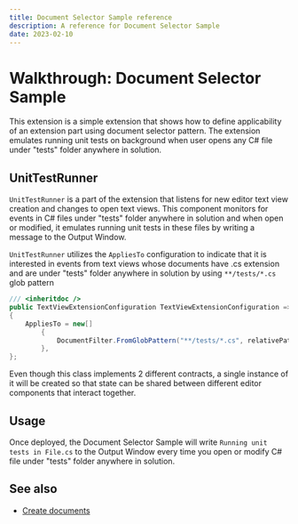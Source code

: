 ```yaml
---
title: Document Selector Sample reference
description: A reference for Document Selector Sample
date: 2023-02-10
---
```


# Walkthrough: Document Selector Sample

This extension is a simple extension that shows how to define applicability of an extension part using document selector pattern.
The extension emulates running unit tests on background when user opens any C# file under "tests" folder anywhere in solution.

## UnitTestRunner

`UnitTestRunner` is a part of the extension that listens for new editor text view creation and changes to open text views. This component monitors for events in C# files under "tests" folder anywhere in solution and when open or modified, it emulates running unit tests in these files by writing a message to the Output Window.

`UnitTestRunner` utilizes the `AppliesTo` configuration to indicate that it is interested in events from text views whose documents have .cs extension and are under "tests" folder anywhere in solution by using `**/tests/*.cs` glob pattern

```csharp
/// <inheritdoc />
public TextViewExtensionConfiguration TextViewExtensionConfiguration => new()
{
    AppliesTo = new[]
        {
            DocumentFilter.FromGlobPattern("**/tests/*.cs", relativePath: false),
        },
};
```

Even though this class implements 2 different contracts, a single instance of it will be created so that state can be shared between different editor components that interact together.


## Usage

Once deployed, the Document Selector Sample will write `Running unit tests in File.cs` to the Output Window every time you open or modify C# file under "tests" folder anywhere in solution.

## See also

- [Create documents](https://learn.microsoft.com/visualstudio/extensibility/visualstudio.extensibility/document/documents)
